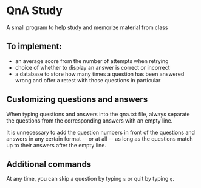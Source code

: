 # QnA Study
A small program to help study and memorize material from class

## To implement:
- an average score from the number of attempts when retrying
- choice of whether to display an answer is correct or incorrect
- a database to store how many times a question has been answered wrong and offer a retest with those questions in particular 

## Customizing questions and answers
When typing questions and answers into the qna.txt file, always separate the questions from the corresponding answers with an empty line.

It is unnecessary to add the question numbers in front of the questions and answers in any certain format -- or at all -- as long as the questions match up to their answers after the empty line.

## Additional commands
At any time, you can skip a question by typing `s` or quit by typing `q`.

